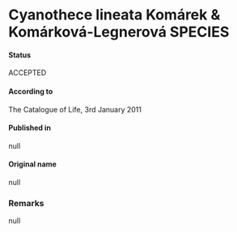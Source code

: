 Cyanothece lineata Komárek & Komárková-Legnerová SPECIES
=======

#### Status
ACCEPTED

#### According to
The Catalogue of Life, 3rd January 2011

#### Published in
null

#### Original name
null

### Remarks
null